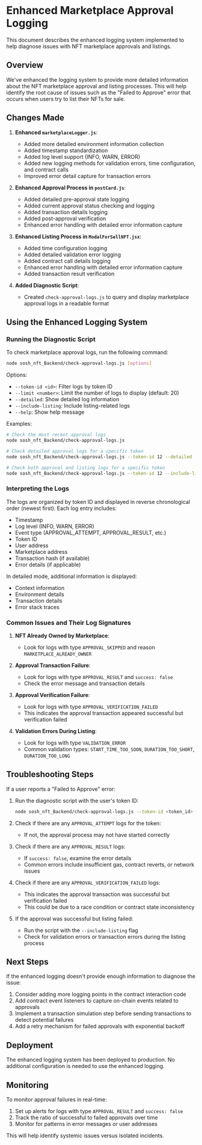 # Enhanced Marketplace Approval Logging

This document describes the enhanced logging system implemented to help diagnose issues with NFT marketplace approvals and listings.

## Overview

We've enhanced the logging system to provide more detailed information about the NFT marketplace approval and listing processes. This will help identify the root cause of issues such as the "Failed to Approve" error that occurs when users try to list their NFTs for sale.

## Changes Made

1. **Enhanced `marketplaceLogger.js`**:
   - Added more detailed environment information collection
   - Added timestamp standardization
   - Added log level support (INFO, WARN, ERROR)
   - Added new logging methods for validation errors, time configuration, and contract calls
   - Improved error detail capture for transaction errors

2. **Enhanced Approval Process in `postCard.js`**:
   - Added detailed pre-approval state logging
   - Added current approval status checking and logging
   - Added transaction details logging
   - Added post-approval verification
   - Enhanced error handling with detailed error information capture

3. **Enhanced Listing Process in `ModalForSellNFT.jsx`**:
   - Added time configuration logging
   - Added detailed validation error logging
   - Added contract call details logging
   - Enhanced error handling with detailed error information capture
   - Added transaction result verification

4. **Added Diagnostic Script**:
   - Created `check-approval-logs.js` to query and display marketplace approval logs in a readable format

## Using the Enhanced Logging System

### Running the Diagnostic Script

To check marketplace approval logs, run the following command:

```bash
node sosh_nft_Backend/check-approval-logs.js [options]
```

Options:
- `--token-id <id>`: Filter logs by token ID
- `--limit <number>`: Limit the number of logs to display (default: 20)
- `--detailed`: Show detailed log information
- `--include-listing`: Include listing-related logs
- `--help`: Show help message

Examples:

```bash
# Check the most recent approval logs
node sosh_nft_Backend/check-approval-logs.js

# Check detailed approval logs for a specific token
node sosh_nft_Backend/check-approval-logs.js --token-id 12 --detailed

# Check both approval and listing logs for a specific token
node sosh_nft_Backend/check-approval-logs.js --token-id 12 --include-listing
```

### Interpreting the Logs

The logs are organized by token ID and displayed in reverse chronological order (newest first). Each log entry includes:

- Timestamp
- Log level (INFO, WARN, ERROR)
- Event type (APPROVAL_ATTEMPT, APPROVAL_RESULT, etc.)
- Token ID
- User address
- Marketplace address
- Transaction hash (if available)
- Error details (if applicable)

In detailed mode, additional information is displayed:
- Context information
- Environment details
- Transaction details
- Error stack traces

### Common Issues and Their Log Signatures

1. **NFT Already Owned by Marketplace**:
   - Look for logs with type `APPROVAL_SKIPPED` and reason `MARKETPLACE_ALREADY_OWNER`

2. **Approval Transaction Failure**:
   - Look for logs with type `APPROVAL_RESULT` and `success: false`
   - Check the error message and transaction details

3. **Approval Verification Failure**:
   - Look for logs with type `APPROVAL_VERIFICATION_FAILED`
   - This indicates the approval transaction appeared successful but verification failed

4. **Validation Errors During Listing**:
   - Look for logs with type `VALIDATION_ERROR`
   - Common validation types: `START_TIME_TOO_SOON`, `DURATION_TOO_SHORT`, `DURATION_TOO_LONG`

## Troubleshooting Steps

If a user reports a "Failed to Approve" error:

1. Run the diagnostic script with the user's token ID:
   ```bash
   node sosh_nft_Backend/check-approval-logs.js --token-id <token_id> --detailed
   ```

2. Check if there are any `APPROVAL_ATTEMPT` logs for the token:
   - If not, the approval process may not have started correctly

3. Check if there are any `APPROVAL_RESULT` logs:
   - If `success: false`, examine the error details
   - Common errors include insufficient gas, contract reverts, or network issues

4. Check if there are any `APPROVAL_VERIFICATION_FAILED` logs:
   - This indicates the approval transaction was successful but verification failed
   - This could be due to a race condition or contract state inconsistency

5. If the approval was successful but listing failed:
   - Run the script with the `--include-listing` flag
   - Check for validation errors or transaction errors during the listing process

## Next Steps

If the enhanced logging doesn't provide enough information to diagnose the issue:

1. Consider adding more logging points in the contract interaction code
2. Add contract event listeners to capture on-chain events related to approvals
3. Implement a transaction simulation step before sending transactions to detect potential failures
4. Add a retry mechanism for failed approvals with exponential backoff

## Deployment

The enhanced logging system has been deployed to production. No additional configuration is needed to use the enhanced logging.

## Monitoring

To monitor approval failures in real-time:

1. Set up alerts for logs with type `APPROVAL_RESULT` and `success: false`
2. Track the ratio of successful to failed approvals over time
3. Monitor for patterns in error messages or user addresses

This will help identify systemic issues versus isolated incidents.
